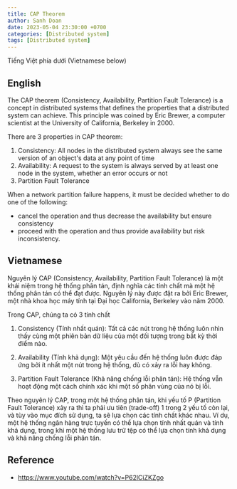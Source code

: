 ```yaml
---
title: CAP Theorem
author: Sanh Doan
date: 2023-05-04 23:30:00 +0700
categories: [Distributed system]
tags: [Distributed system]
---
```


Tiếng Việt phía dưới (Vietnamese below)

## English
The CAP theorem (Consistency, Availability, Partition Fault Tolerance) is a concept in distributed systems that defines the properties that a distributed system can achieve. This principle was coined by Eric Brewer, a computer scientist at the University of California, Berkeley in 2000.

There are 3 properties in CAP theorem:
1. Consistency: All nodes in the distributed system always see the same version of an object's data at any point of time
2. Availability: A request to the system is always served by at least one node in the system, whether an error occurs or not
3. Partition Fault Tolerance

When a network partition failure happens, it must be decided whether to do one of the following:

- cancel the operation and thus decrease the availability but ensure consistency
- proceed with the operation and thus provide availability but risk inconsistency.


## Vietnamese
Nguyên lý CAP (Consistency, Availability, Partition Fault Tolerance) là một khái niệm trong hệ thống phân tán, định nghĩa các tính chất mà một hệ thống phân tán có thể đạt được. Nguyên lý này được đặt ra bởi Eric Brewer, một nhà khoa học máy tính tại Đại học California, Berkeley vào năm 2000.

Trong CAP, chúng ta có 3 tính chất

1. Consistency (Tính nhất quán): Tất cả các nút trong hệ thống luôn nhìn thấy cùng một phiên bản dữ liệu của một đối tượng trong bất kỳ thời điểm nào.

2. Availability (Tính khả dụng): Một yêu cầu đến hệ thống luôn được đáp ứng bởi ít nhất một nút trong hệ thống, dù có xảy ra lỗi hay không.

3. Partition Fault Tolerance (Khả năng chống lỗi phân tán): Hệ thống vẫn hoạt động một cách chính xác khi một số phân vùng của nó bị lỗi.

Theo nguyên lý CAP, trong một hệ thống phân tán, khi yếu tố P (Partition Fault Tolerance) xảy ra thì ta phải ưu tiên (trade-off) 1 trong 2 yếu tố còn lại, và tùy vào mục đích sử dụng, ta sẽ lựa chọn các tính chất khác nhau. Ví dụ, một hệ thống ngân hàng trực tuyến có thể lựa chọn tính nhất quán và tính khả dụng, trong khi một hệ thống lưu trữ tệp có thể lựa chọn tính khả dụng và khả năng chống lỗi phân tán.

## Reference
- https://www.youtube.com/watch?v=P62lCiZKZgo